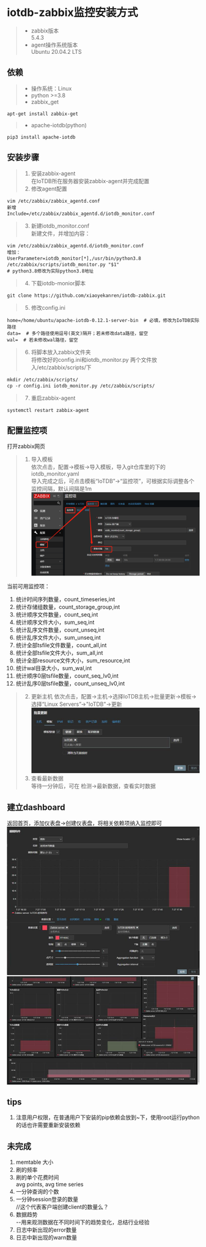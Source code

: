 # iotdb-zabbix监控安装方式  
> * zabbix版本  
5.4.3  
> * agent操作系统版本   
Ubuntu 20.04.2 LTS   
## 依赖  
> * 操作系统：Linux  
> * python >=3.8   
> * zabbix_get   
```
apt-get install zabbix-get
```
> * apache-iotdb(python)   
```
pip3 install apache-iotdb
```
## 安装步骤
>1. 安装zabbix-agent  
在IoTDB所在服务器安装zabbix-agent并完成配置  
>2. 修改agent配置  
```
vim /etc/zabbix/zabbix_agentd.conf
新增
Include=/etc/zabbix/zabbix_agentd.d/iotdb_monitor.conf
```
>3. 新建iotdb_monitor.conf  
新建文件，并增加内容：  
```
vim /etc/zabbix/zabbix_agentd.d/iotdb_monitor.conf
增加：
UserParameter=iotdb_monitor[*],/usr/bin/python3.8 /etc/zabbix/scripts/iotdb_monitor.py "$1"
# python3.8修改为实际python3.8地址
```

>4. 下载iotdb-monior脚本  
```
git clone https://github.com/xiaoyekanren/iotdb-zabbix.git
```

>5. 修改config.ini  
```
home=/home/ubuntu/apache-iotdb-0.12.1-server-bin  # 必填，修改为IoTDB实际路径
data=  # 多个路径使用逗号(英文)隔开；若未修改data路径，留空
wal=  # 若未修改wal路径，留空
```

>6. 将脚本放入zabbix文件夹  
将修改好的config.ini和iotdb_monitor.py 两个文件放入/etc/zabbix/scripts/下  
```
mkdir /etc/zabbix/scripts/
cp -r config.ini iotdb_monitor.py /etc/zabbix/scripts/
```

>7. 重启zabbix-agent  
```
systemctl restart zabbix-agent
```

## 配置监控项  
打开zabbix网页  
>1. 导入模板  
依次点击，配置→模板→导入模板，导入git仓库里的下的iotdb_monitor.yaml  
导入完成之后，可点击模板“IoTDB”→“监控项”，可根据实际调整各个监控间隔，默认间隔是1m  
![](img/model.png)  

当前可用监控项：  
1. 统计时间序列数量，count_timeseries,int  
2. 统计存储组数量，count_storage_group,int  
3. 统计顺序文件数量，count_seq,int  
4. 统计顺序文件大小，sum_seq,int  
5. 统计乱序文件数量，count_unseq,int  
6. 统计乱序文件大小，sum_unseq,int  
7. 统计全部tsfile文件数量，count_all,int  
8. 统计全部tsfile文件大小，sum_all,int  
9. 统计全部resource文件大小，sum_resource,int  
10. 统计wal目录大小，sum_wal,int  
11. 统计顺序0层tsfile数量，count_seq_lv0,int  
12. 统计乱序0层tsfile数量，count_unseq_lv0,int  


>2. 更新主机
依次点击，配置→主机→选择IoTDB主机→批量更新→模板→选择“Linux Servers”→"IoTDB"→更新  
![](img/update_host.jpeg)  
>3. 查看最新数据  
等待一分钟后，可在 检测→最新数据，查看实时数据  

## 建立dashboard   
返回首页，添加仪表盘→创建仪表盘，将相关依赖项纳入监控即可  
![](img/dashboard1.jpeg)    
![](img/dashboard2.jpeg)    


## tips  
1. 注意用户权限，在普通用户下安装的pip依赖会放到~下，使用root运行python的话也许需要重新安装依赖  

## 未完成   
1. memtable 大小   
2. 刷的频率   
3. 刷的单个花费时间  
avg points, avg time series  
4. 一分钟查询的个数  
5. 一分钟session登录的数量  
    //这个代表客户端创建client的数量么？  
6. 数据趋势  
    --用来观测数据在不同时间下的趋势变化，总结行业经验  
7. 日志中新出现的error数量  
8. 日志中新出现的warn数量  
